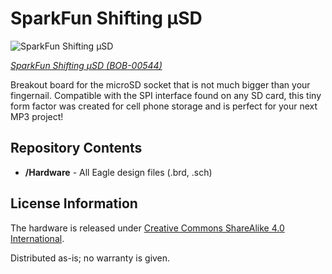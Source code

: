 SparkFun Shifting µSD
===================================
![SparkFun Shifting µSD
](https://cdn.sparkfun.com//assets/parts/3/0/6/00544-01.jpg)

[*SparkFun Shifting µSD
 (BOB-00544)*](https://www.sparkfun.com/products/544)

 Breakout board for the microSD socket that is not much bigger than your fingernail. Compatible with the SPI interface found on any SD card, this tiny form factor was created for cell phone storage and is perfect for your next MP3 project! 

Repository Contents
-------------------

* **/Hardware** - All Eagle design files (.brd, .sch)

License Information
-------------------
The hardware is released under [Creative Commons ShareAlike 4.0 International](https://creativecommons.org/licenses/by-sa/4.0/).

Distributed as-is; no warranty is given.

